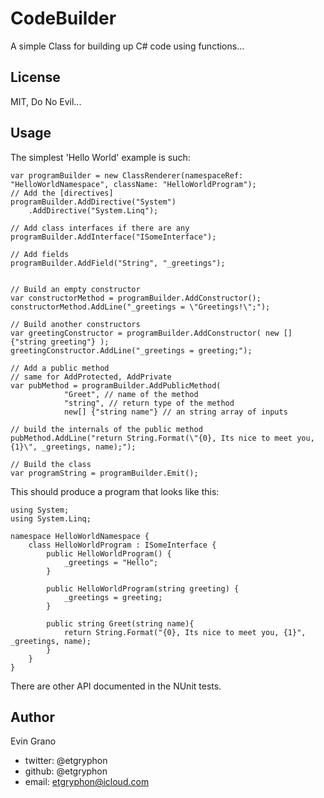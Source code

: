 ﻿# CodeBuilder

A simple Class for building up C# code using functions...

## License
MIT, Do No Evil...

## Usage

The simplest 'Hello World' example is such:

    var programBuilder = new ClassRenderer(namespaceRef: "HelloWorldNamespace", className: "HelloWorldProgram");
    // Add the [directives]
    programBuilder.AddDirective("System")
        .AddDirective("System.Linq");
            
    // Add class interfaces if there are any
    programBuilder.AddInterface("ISomeInterface");

    // Add fields
    programBuilder.AddField("String", "_greetings");


    // Build an empty constructor
    var constructorMethod = programBuilder.AddConstructor();
    constructorMethod.AddLine("_greetings = \"Greetings!\";");

    // Build another constructors
    var greetingConstructor = programBuilder.AddConstructor( new []{"string greeting"} );
    greetingConstructor.AddLine("_greetings = greeting;");

    // Add a public method
    // same for AddProtected, AddPrivate
    var pubMethod = programBuilder.AddPublicMethod(
                "Greet", // name of the method
                "string", // return type of the method
                new[] {"string name"} // an string array of inputs
    
    // build the internals of the public method
    pubMethod.AddLine("return String.Format(\"{0}, Its nice to meet you, {1}\", _greetings, name);");
            
    // Build the class
    var programString = programBuilder.Emit();

This should produce a program that looks like this:

    using System;
    using System.Linq;

    namespace HelloWorldNamespace {
        class HelloWorldProgram : ISomeInterface {
            public HelloWorldProgram() {
                _greetings = "Hello";
            }

            public HelloWorldProgram(string greeting) {
                _greetings = greeting;
            }

            public string Greet(string name){
                return String.Format("{0}, Its nice to meet you, {1}", _greetings, name);
            }
        }
    }

There are other API documented in the NUnit tests.

## Author
Evin Grano
- twitter: @etgryphon
- github: @etgryphon
- email: etgryphon@icloud.com